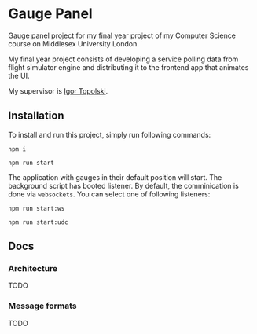 # Gauge Panel

Gauge panel project for my final year project of my Computer Science course on
Middlesex University London.

My final year project consists of developing a service polling data from flight
simulator engine and distributing it to the frontend app that animates the UI.

My supervisor is [Igor Topolski](https://github.com/itopolskiMDX).

## Installation
To install and run this project, simply run following commands:

`npm i`

`npm run start`

The application with gauges in their default position will start. The background
script has booted listener. By default, the comminication is done via `websockets`.
You can select one of following listeners:

`npm run start:ws`

`npm run start:udc`

## Docs

### Architecture
TODO

### Message formats
TODO
